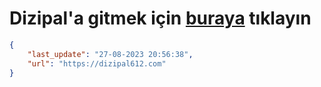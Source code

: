 # Dizipal'a gitmek için [buraya](https://dizipal612.com) tıklayın
    
```json
{
    "last_update": "27-08-2023 20:56:38",
    "url": "https://dizipal612.com"
}
```